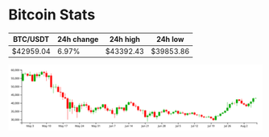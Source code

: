 # Bitcoin Stats

BTC/USDT|24h change|24h high|24h low|
|---|---|---|---|
|$42959.04|6.97%|$43392.43|$39853.86|

<img src="./chart.svg">
